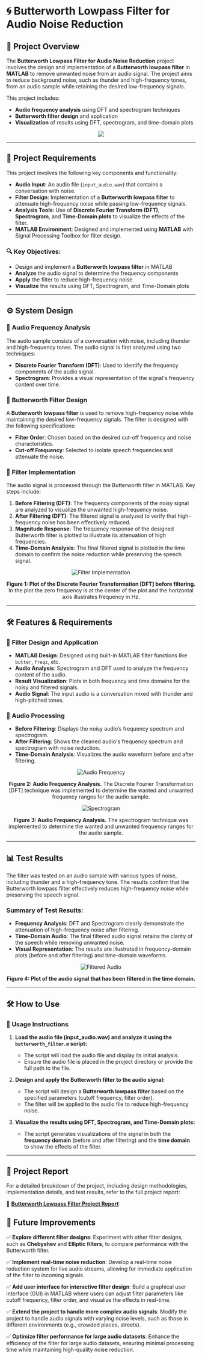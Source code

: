 # 🌀 Butterworth Lowpass Filter for Audio Noise Reduction

## 📌 Project Overview
The **Butterworth Lowpass Filter for Audio Noise Reduction** project involves the design and implementation of a **Butterworth lowpass filter** in **MATLAB** to remove unwanted noise from an audio signal. The project aims to reduce background noise, such as thunder and high-frequency tones, from an audio sample while retaining the desired low-frequency signals.

This project includes:
- **Audio frequency analysis** using DFT and spectrogram techniques
- **Butterworth filter design** and application
- **Visualization** of results using DFT, spectrogram, and time-domain plots

<p align="center">
  <img src="https://media.giphy.com/media/l0HU01fNl3dZZ5Zuo/giphy.gif"/>
</p>

---

## 🎯 Project Requirements
This project involves the following key components and functionality:

- **Audio Input**: An audio file (`input_audio.wav`) that contains a conversation with noise.
- **Filter Design**: Implementation of a **Butterworth lowpass filter** to attenuate high-frequency noise while passing low-frequency signals.
- **Analysis Tools**: Use of **Discrete Fourier Transform (DFT)**, **Spectrogram**, and **Time-Domain plots** to visualize the effects of the filter.
- **MATLAB Environment**: Designed and implemented using **MATLAB** with Signal Processing Toolbox for filter design.

### 🔍 **Key Objectives:**
- Design and implement a **Butterworth lowpass filter** in MATLAB
- **Analyze** the audio signal to determine the frequency components
- **Apply** the filter to reduce high-frequency noise
- **Visualize** the results using DFT, Spectrogram, and Time-Domain plots

---

## ⚙️ System Design

### 🔹 **Audio Frequency Analysis**
The audio sample consists of a conversation with noise, including thunder and high-frequency tones. The audio signal is first analyzed using two techniques:
- **Discrete Fourier Transform (DFT)**: Used to identify the frequency components of the audio signal.
- **Spectrogram**: Provides a visual representation of the signal's frequency content over time.

### 🔹 **Butterworth Filter Design**
A **Butterworth lowpass filter** is used to remove high-frequency noise while maintaining the desired low-frequency signals. The filter is designed with the following specifications:
- **Filter Order**: Chosen based on the desired cut-off frequency and noise characteristics.
- **Cut-off Frequency**: Selected to isolate speech frequencies and attenuate the noise.

### 🔹 **Filter Implementation**
The audio signal is processed through the Butterworth filter in MATLAB. Key steps include:

1. **Before Filtering (DFT)**: The frequency components of the noisy signal are analyzed to visualize the unwanted high-frequency noise.
2. **After Filtering (DFT)**: The filtered signal is analyzed to verify that high-frequency noise has been effectively reduced.
3. **Magnitude Response**: The frequency response of the designed Butterworth filter is plotted to illustrate its attenuation of high frequencies.
4. **Time-Domain Analysis**: The final filtered signal is plotted in the time domain to confirm the noise reduction while preserving the speech signal.

<p align="center">
  <img src="./images/impl.png" alt="Filter Implementation" />
</p>  
<p align="center"><b>Figure 1: Plot of the Discrete Fourier Transformation [DFT] before filtering.</b> In the plot the zero frequency is at the center of the plot and the horizontal axis illustrates frequency in Hz.</p>

---

## 🛠️ Features & Requirements

### 🔹 **Filter Design and Application**
- **MATLAB Design**: Designed using built-in MATLAB filter functions like `butter`, `freqz`, etc.
- **Audio Analysis**: Spectrogram and DFT used to analyze the frequency content of the audio.
- **Result Visualization**: Plots in both frequency and time domains for the noisy and filtered signals.
- **Audio Signal**: The input audio is a conversation mixed with thunder and high-pitched tones.

### 🔹 **Audio Processing**
- **Before Filtering**: Displays the noisy audio’s frequency spectrum and spectrogram.
- **After Filtering**: Shows the cleaned audio's frequency spectrum and spectrogram with noise reduction.
- **Time-Domain Analysis**: Visualizes the audio waveform before and after filtering.

<p align="center">
  <img src="./images/freq.png" alt="Audio Frequency" />
</p>  
<p align="center"><b>Figure 2: Audio Frequency Analysis.</b> The Discrete Fourier Transformation [DFT] technique was implemented to determine the wanted and unwanted frequency ranges for the audio sample.</p>

<p align="center">
  <img src="./images/spectro.png" alt="Spectrogram" />
</p>  
<p align="center"><b>Figure 3: Audio Frequency Analysis.</b> The spectrogram technique was implemented to determine the wanted and unwanted frequency ranges for the audio sample.</p>

---

## 📊 Test Results

The filter was tested on an audio sample with various types of noise, including thunder and a high-frequency tone. The results confirm that the Butterworth lowpass filter effectively reduces high-frequency noise while preserving the speech signal.

### Summary of Test Results:
- **Frequency Analysis**: DFT and Spectrogram clearly demonstrate the attenuation of high-frequency noise after filtering.
- **Time-Domain Audio**: The final filtered audio signal retains the clarity of the speech while removing unwanted noise.
- **Visual Representation**: The results are illustrated in frequency-domain plots (before and after filtering) and time-domain waveforms.

<p align="center">
  <img src="./images/result.png" alt="Filtered Audio" />
</p>  
<p align="center"><b>Figure 4: Plot of the audio signal that has been filtered in the time domain.</b></p>


---

## 🛠️ How to Use

### 📝 Usage Instructions

1. **Load the audio file (input_audio.wav) and analyze it using the `butterworth_filter.m` script:**
   - The script will load the audio file and display its initial analysis.
   - Ensure the audio file is placed in the project directory or provide the full path to the file.

2. **Design and apply the Butterworth filter to the audio signal:**
   - The script will design a **Butterworth lowpass filter** based on the specified parameters (cutoff frequency, filter order).
   - The filter will be applied to the audio file to reduce high-frequency noise.

3. **Visualize the results using DFT, Spectrogram, and Time-Domain plots:**
   - The script generates visualizations of the signal in both the **frequency domain** (before and after filtering) and the **time domain** to show the effects of the filter.

---

## 📂 Project Report

For a detailed breakdown of the project, including design methodologies, implementation details, and test results, refer to the full project report:

📄 **[Butterworth Lowpass Filter Project Report](docs/Filter_Project_Report.pdf)**

## 🔮 Future Improvements

✅ **Explore different filter designs**: Experiment with other filter designs, such as **Chebyshev** and **Elliptic filters**, to compare performance with the Butterworth filter.

✅ **Implement real-time noise reduction**: Develop a real-time noise reduction system for live audio streams, allowing for immediate application of the filter to incoming signals.

✅ **Add user interface for interactive filter design**: Build a graphical user interface (GUI) in MATLAB where users can adjust filter parameters like cutoff frequency, filter order, and visualize the effects in real-time.

✅ **Extend the project to handle more complex audio signals**: Modify the project to handle audio signals with varying noise levels, such as those in different environments (e.g., crowded places, streets).

✅ **Optimize filter performance for large audio datasets**: Enhance the efficiency of the filter for large audio datasets, ensuring minimal processing time while maintaining high-quality noise reduction.
